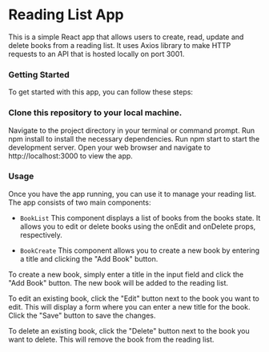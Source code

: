 # Reading List App
This is a simple React app that allows users to create, read, update and delete books from a reading list. It uses Axios library to make HTTP requests to an API that is hosted locally on port 3001.

### Getting Started
To get started with this app, you can follow these steps:

### Clone this repository to your local machine.
Navigate to the project directory in your terminal or command prompt.
Run npm install to install the necessary dependencies.
Run npm start to start the development server.
Open your web browser and navigate to http://localhost:3000 to view the app.

### Usage
Once you have the app running, you can use it to manage your reading list. The app consists of two main components:

- `BookList` This component displays a list of books from the books state. It allows you to edit or delete books using the onEdit and onDelete props, respectively.

- `BookCreate` This component allows you to create a new book by entering a title and clicking the "Add Book" button.

To create a new book, simply enter a title in the input field and click the "Add Book" button. The new book will be added to the reading list.

To edit an existing book, click the "Edit" button next to the book you want to edit. This will display a form where you can enter a new title for the book. Click the "Save" button to save the changes.

To delete an existing book, click the "Delete" button next to the book you want to delete. This will remove the book from the reading list.